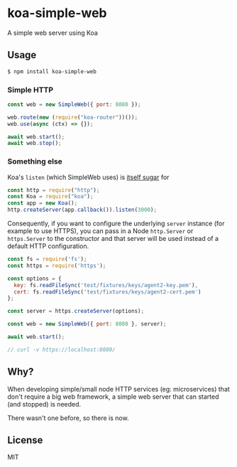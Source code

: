# koa-simple-web

A simple web server using Koa

## Usage

```bash
$ npm install koa-simple-web
```

### Simple HTTP

```javascript
const web = new SimpleWeb({ port: 8080 });

web.route(new (require("koa-router"))());
web.use(async (ctx) => {});

await web.start();
await web.stop();
```

### Something else

Koa's `listen` (which SimpleWeb uses) is [itself sugar](https://koajs.com/#application) for
```javascript
const http = require("http");
const Koa = require("koa");
const app = new Koa();
http.createServer(app.callback()).listen(3000);
``` 

Consequently, if you want to configure the underlying `server` instance (for example to use HTTPS), you can pass in a Node `http.Server` or `https.Server` to the constructor and that server will be used instead of a default HTTP configuration.

```javascript
const fs = require('fs');
const https = require('https');

const options = {
  key: fs.readFileSync('test/fixtures/keys/agent2-key.pem'),
  cert: fs.readFileSync('test/fixtures/keys/agent2-cert.pem')
};

const server = https.createServer(options);

const web = new SimpleWeb({ port: 8080 }, server);

await web.start();

// curl -v https://localhost:8080/
```

## Why?

When developing simple/small node HTTP services (eg: microservices) that don't require a big web framework, a simple web server that can started (and stopped) is needed.

There wasn't one before, so there is now.

## License

MIT
